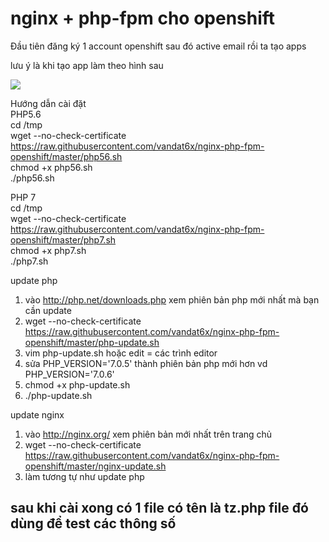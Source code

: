 # nginx + php-fpm cho openshift</br>

Đầu tiên đăng ký 1 account openshift sau đó active email rồi ta tạo apps 

lưu ý là khi tạo app làm theo hình sau

<img src="http://i.imgur.com/w0rzir7.png">

Hướng dẫn cài đặt</br>
 PHP5.6</br>
cd /tmp</br>
wget --no-check-certificate https://raw.githubusercontent.com/vandat6x/nginx-php-fpm-openshift/master/php56.sh</br>
chmod +x php56.sh</br>
./php56.sh</br>

 PHP 7</br>
cd /tmp</br>
wget --no-check-certificate https://raw.githubusercontent.com/vandat6x/nginx-php-fpm-openshift/master/php7.sh</br>
chmod +x php7.sh</br>
./php7.sh</br>

update php</br>
1. vào http://php.net/downloads.php xem phiên bản php mới nhất mà bạn cần update </br>
2. wget --no-check-certificate https://raw.githubusercontent.com/vandat6x/nginx-php-fpm-openshift/master/php-update.sh</br>
3. vim php-update.sh hoặc edit = các trình editor</br>
4. sửa PHP_VERSION='7.0.5' thành phiên bản php mới hơn vd PHP_VERSION='7.0.6'</br>
6. chmod +x php-update.sh</br>
7. ./php-update.sh</br>


update nginx</br>
1. vào http://nginx.org/ xem phiên bản mới nhất trên trang chủ</br>
2. wget --no-check-certificate https://raw.githubusercontent.com/vandat6x/nginx-php-fpm-openshift/master/nginx-update.sh</br>
3. làm tương tự như update php</br>

<h2> sau khi cài xong có 1 file có tên là tz.php file đó dùng để test các thông số </h2>


